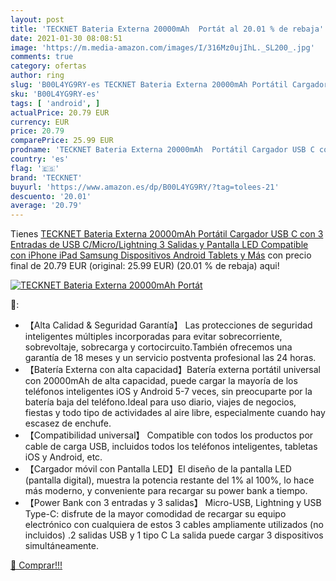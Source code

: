 ```yaml
---
layout: post
title: 'TECKNET Bateria Externa 20000mAh  Portát al 20.01 % de rebaja'
date: 2021-01-30 08:08:51
image: 'https://m.media-amazon.com/images/I/316Mz0ujIhL._SL200_.jpg'
comments: true
category: ofertas
author: ring
slug: 'B00L4YG9RY-es TECKNET Bateria Externa 20000mAh Portátil Cargador USB C...'
sku: 'B00L4YG9RY-es'
tags: [ 'android', ]
actualPrice: 20.79 EUR
currency: EUR
price: 20.79
comparePrice: 25.99 EUR
prodname: 'TECKNET Bateria Externa 20000mAh  Portátil Cargador USB C con 3 Entradas de USB C/Micro/Lightning  3 Salidas y Pantalla LED Compatible con iPhone iPad Samsung Dispositivos Android Tablets y Más'
country: 'es'
flag: '🇪🇸'
brand: 'TECKNET'
buyurl: 'https://www.amazon.es/dp/B00L4YG9RY/?tag=tolees-21'
descuento: '20.01'
average: '20.79'
---
```


Tienes [TECKNET Bateria Externa 20000mAh  Portátil Cargador USB C con 3 Entradas de USB C/Micro/Lightning  3 Salidas y Pantalla LED Compatible con iPhone iPad Samsung Dispositivos Android Tablets y Más](https://www.amazon.es/dp/B00L4YG9RY/?tag=tolees-21) con precio final de  20.79 EUR (original: 25.99 EUR) (20.01 %  de rebaja) aqui!

[![TECKNET Bateria Externa 20000mAh  Portát](https://m.media-amazon.com/images/I/316Mz0ujIhL._SL200_.jpg)](https://www.amazon.es/dp/B00L4YG9RY/?tag=tolees-21)

🔎:

- 【Alta Calidad & Seguridad Garantía】 Las protecciones de seguridad inteligentes múltiples incorporadas para evitar sobrecorriente, sobrevoltaje, sobrecarga y cortocircuito.También ofrecemos una garantía de 18 meses y un servicio postventa profesional las 24 horas.
- 【Batería Externa con alta capacidad】Batería externa portátil universal con 20000mAh de alta capacidad, puede cargar la mayoría de los teléfonos inteligentes iOS y Android 5-7 veces, sin preocuparte por la batería baja del teléfono.Ideal para uso diario, viajes de negocios, fiestas y todo tipo de actividades al aire libre, especialmente cuando hay escasez de enchufe.
- 【Compatibilidad universal】 Compatible con todos los productos por cable de carga USB, incluidos todos los teléfonos inteligentes, tabletas iOS y Android, etc.
- 【Cargador móvil con Pantalla LED】El diseño de la pantalla LED (pantalla digital), muestra la potencia restante del 1% al 100%, lo hace más moderno, y conveniente para recargar su power bank a tiempo.
- 【Power Bank con 3 entradas y 3 salidas】 Micro-USB, Lightning y USB Type-C: disfrute de la mayor comodidad de recargar su equipo electrónico con cualquiera de estos 3 cables ampliamente utilizados (no incluidos) .2 salidas USB y 1 tipo C La salida puede cargar 3 dispositivos simultáneamente.

[🛒 Comprar!!!](https://www.amazon.es/dp/B00L4YG9RY/?tag=tolees-21)
